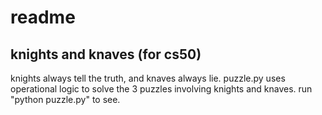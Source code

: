 # readme
## knights and knaves (for cs50)
knights always tell the truth, and knaves always lie. 
puzzle.py uses operational logic to solve the 3 puzzles involving knights and knaves.
run "python puzzle.py"
to see.
